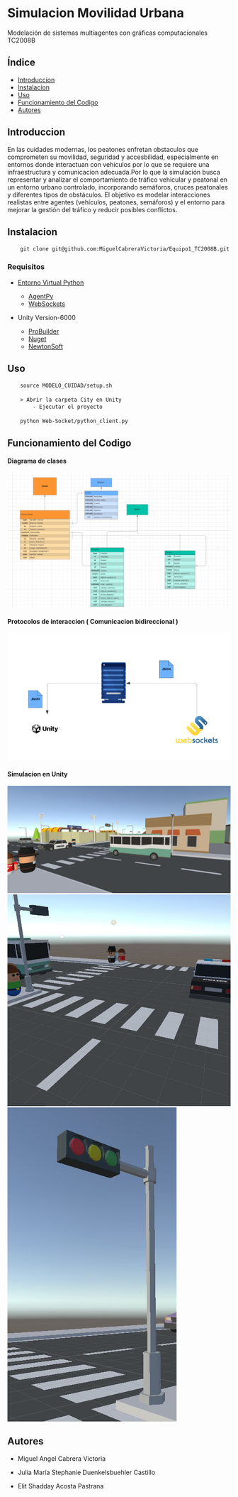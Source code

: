 # Simulacion Movilidad Urbana 
Modelación de sistemas multiagentes con gráficas computacionales TC2008B




##  Índice 

- [Introduccion](#introduccion)
- [Instalacion](#instalacion)
- [Uso](#uso)
- [Funcionamiento del Codigo](#funcionamiento-del-codigo)
- [Autores](#autores)



## Introduccion

En las cuidades modernas, los peatones enfretan obstaculos que comprometen su movilidad, seguridad y accesbilidad, especialmente en entornos donde interactuan con vehiculos por lo que se requiere una infraestructura y comunicacion adecuada.Por lo que la simulación busca representar y analizar el comportamiento de tráfico vehicular y peatonal en un entorno urbano controlado, incorporando semáforos, cruces peatonales y diferentes tipos de obstáculos. El objetivo es modelar interacciones realistas entre agentes (vehículos, peatones, semáforos) y el entorno para mejorar la gestión del tráfico y reducir posibles conflictos.



## Instalacion

        git clone git@github.com:MiguelCabreraVictoria/Equipo1_TC2008B.git


### Requisitos 

- [Entorno Virtual Python](https://docs.python.org/es/3.13/tutorial/venv.html)
    - [AgentPy](https://agentpy.readthedocs.io/en/latest/installation.html)   
    - [WebSockets](https://websockets.readthedocs.io/en/stable/index.html)

- Unity Version-6000
    - [ProBuilder](https://docs.unity3d.com/Packages/com.unity.probuilder@4.0/manual/installing.html) 
    - [Nuget](https://github.com/GlitchEnzo/NuGetForUnity)
    - [NewtonSoft](https://docs.unity3d.com/Packages/com.unity.nuget.newtonsoft-json@2.0/manual/index.html)

## Uso 

        source MODELO_CUIDAD/setup.sh 

        > Abrir la carpeta City en Unity
            - Ejecutar el proyecto 

        python Web-Socket/python_client.py
        

## Funcionamiento del Codigo

#### Diagrama de clases
![Diagramas de clase](images/diagrama.png)

#### Protocolos de interaccion ( Comunicacion bidireccional )
![Protocolos](images/protocolo.png)


#### Simulacion en Unity
![Imagen1](images/imagen1.jpeg)
![Imagen1](images/imagen2.jpeg)
![Imagen1](images/imagen3.jpeg)

## Autores

- Miguel Angel Cabrera Victoria

- Julia María Stephanie Duenkelsbuehler Castillo

- Elit Shadday Acosta Pastrana
